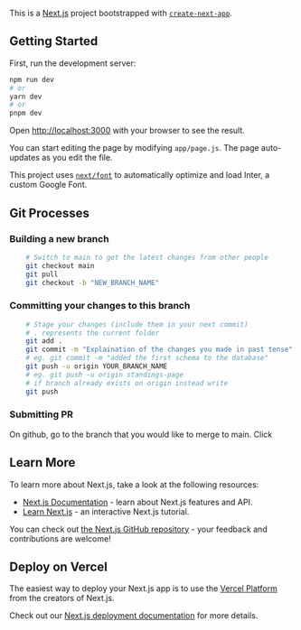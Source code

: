 This is a [Next.js](https://nextjs.org/) project bootstrapped with [`create-next-app`](https://github.com/vercel/next.js/tree/canary/packages/create-next-app).

## Getting Started

First, run the development server:

```bash
npm run dev
# or
yarn dev
# or
pnpm dev
```

Open [http://localhost:3000](http://localhost:3000) with your browser to see the result.

You can start editing the page by modifying `app/page.js`. The page auto-updates as you edit the file.

This project uses [`next/font`](https://nextjs.org/docs/basic-features/font-optimization) to automatically optimize and load Inter, a custom Google Font.


## Git Processes

### Building a new branch
```bash
    # Switch to main to get the latest changes from other people
    git checkout main
    git pull
    git checkout -b "NEW_BRANCH_NAME"
```
### Committing your changes to this branch
```bash
    # Stage your changes (include them in your next commit)
    # . represents the current folder
    git add .
    git commit -m "Explaination of the changes you made in past tense"
    # eg. git commit -m "added the first schema to the database"
    git push -u origin YOUR_BRANCH_NAME
    # eg. git push -u origin standings-page
    # if branch already exists on origin instead write
    git push
```

### Submitting PR
On github, go to the branch that you would like to merge to main. Click 

## Learn More

To learn more about Next.js, take a look at the following resources:

- [Next.js Documentation](https://nextjs.org/docs) - learn about Next.js features and API.
- [Learn Next.js](https://nextjs.org/learn) - an interactive Next.js tutorial.

You can check out [the Next.js GitHub repository](https://github.com/vercel/next.js/) - your feedback and contributions are welcome!

## Deploy on Vercel

The easiest way to deploy your Next.js app is to use the [Vercel Platform](https://vercel.com/new?utm_medium=default-template&filter=next.js&utm_source=create-next-app&utm_campaign=create-next-app-readme) from the creators of Next.js.

Check out our [Next.js deployment documentation](https://nextjs.org/docs/deployment) for more details.
